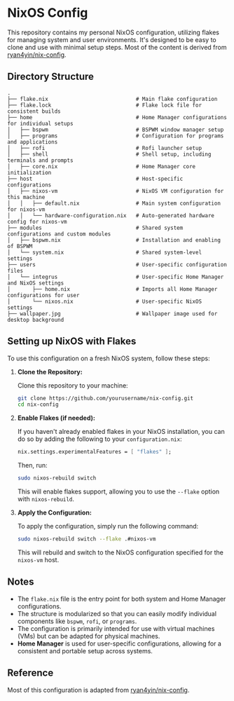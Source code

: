 
# NixOS Config

This repository contains my personal NixOS configuration, utilizing flakes for managing system and user environments. It's designed to be easy to clone and use with minimal setup steps. Most of the content is derived from [ryan4yin/nix-config](https://github.com/ryan4yin/nix-config).

## Directory Structure

```plaintext
.
├── flake.nix                            # Main flake configuration
├── flake.lock                           # Flake lock file for consistent builds
├── home                                 # Home Manager configurations for individual setups
│   ├── bspwm                            # BSPWM window manager setup
│   ├── programs                         # Configuration for programs and applications
│   ├── rofi                             # Rofi launcher setup
│   ├── shell                            # Shell setup, including terminals and prompts
│   ├── core.nix                         # Home Manager core initialization
├── host                                 # Host-specific configurations
│   ├── nixos-vm                         # NixOS VM configuration for this machine
│   │   ├── default.nix                  # Main system configuration for nixos-vm
│   │   └── hardware-configuration.nix   # Auto-generated hardware config for nixos-vm
├── modules                              # Shared system configurations and custom modules
│   ├── bspwm.nix                        # Installation and enabling of BSPWM
│   └── system.nix                       # Shared system-level settings
├── users                                # User-specific configuration files
│   └── integrus                         # User-specific Home Manager and NixOS settings
│       ├── home.nix                     # Imports all Home Manager configurations for user
│       └── nixos.nix                    # User-specific NixOS settings
├── wallpaper.jpg                        # Wallpaper image used for desktop background
```

## Setting up NixOS with Flakes

To use this configuration on a fresh NixOS system, follow these steps:

1. **Clone the Repository:**

   Clone this repository to your machine:

   ```bash
   git clone https://github.com/yourusername/nix-config.git
   cd nix-config
   ```

2. **Enable Flakes (if needed):**

   If you haven't already enabled flakes in your NixOS installation, you can do so by adding the following to your `configuration.nix`:

   ```nix
   nix.settings.experimentalFeatures = [ "flakes" ];
   ```

   Then, run:

   ```bash
   sudo nixos-rebuild switch
   ```

   This will enable flakes support, allowing you to use the `--flake` option with `nixos-rebuild`.

3. **Apply the Configuration:**

   To apply the configuration, simply run the following command:

   ```bash
   sudo nixos-rebuild switch --flake .#nixos-vm
   ```

   This will rebuild and switch to the NixOS configuration specified for the `nixos-vm` host.

## Notes

- The `flake.nix` file is the entry point for both system and Home Manager configurations.
- The structure is modularized so that you can easily modify individual components like `bspwm`, `rofi`, or `programs`.
- The configuration is primarily intended for use with virtual machines (VMs) but can be adapted for physical machines.
- **Home Manager** is used for user-specific configurations, allowing for a consistent and portable setup across systems.
  
## Reference

Most of this configuration is adapted from [ryan4yin/nix-config](https://github.com/ryan4yin/nix-config).
